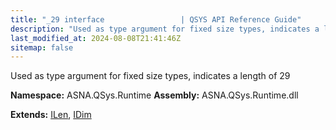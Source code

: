 ```yaml
---
title: "_29 interface                 | QSYS API Reference Guide"
description: "Used as type argument for fixed size types, indicates a length of 29  "
last_modified_at: 2024-08-08T21:41:46Z
sitemap: false
---
```


Used as type argument for fixed size types, indicates a length of 29 

**Namespace:** ASNA.QSys.Runtime
**Assembly:** ASNA.QSys.Runtime.dll

**Extends:** [ILen](/reference/runtime/qsys-runtime/i-len.html), [IDim](/reference/runtime/qsys-runtime/i-dim.html)
<br>
<br>
